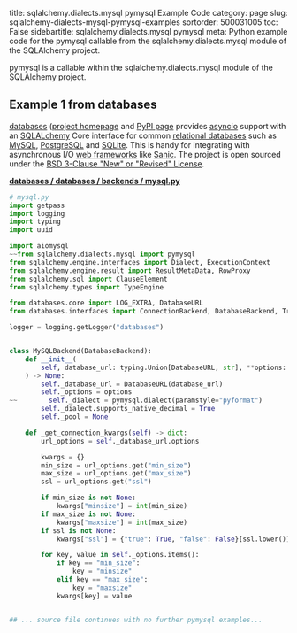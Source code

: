 title: sqlalchemy.dialects.mysql pymysql Example Code
category: page
slug: sqlalchemy-dialects-mysql-pymysql-examples
sortorder: 500031005
toc: False
sidebartitle: sqlalchemy.dialects.mysql pymysql
meta: Python example code for the pymysql callable from the sqlalchemy.dialects.mysql module of the SQLAlchemy project.


pymysql is a callable within the sqlalchemy.dialects.mysql module of the SQLAlchemy project.


## Example 1 from databases
[databases](https://github.com/encode/databases)
([project homepage](https://www.encode.io/databases/)
and
[PyPI page](https://pypi.org/project/databases/) provides
[asyncio](https://docs.python.org/3/library/asyncio.html) support
with an [SQLALchemy](/sqlalchemy.html) Core interface for common
[relational databases](/databases.html) such as [MySQL](/mysql.html),
[PostgreSQL](/postgresql.html) and [SQLite](/sqlite.html). This is
handy for integrating with asynchronous I/O
[web frameworks](/web-frameworks.html) like [Sanic](/sanic.html).
The project is open sourced under the
[BSD 3-Clause "New" or "Revised" License](https://github.com/encode/databases/blob/master/LICENSE.md).

[**databases / databases / backends / mysql.py**](https://github.com/encode/databases/blob/master/databases/backends/mysql.py)

```python
# mysql.py
import getpass
import logging
import typing
import uuid

import aiomysql
~~from sqlalchemy.dialects.mysql import pymysql
from sqlalchemy.engine.interfaces import Dialect, ExecutionContext
from sqlalchemy.engine.result import ResultMetaData, RowProxy
from sqlalchemy.sql import ClauseElement
from sqlalchemy.types import TypeEngine

from databases.core import LOG_EXTRA, DatabaseURL
from databases.interfaces import ConnectionBackend, DatabaseBackend, TransactionBackend

logger = logging.getLogger("databases")


class MySQLBackend(DatabaseBackend):
    def __init__(
        self, database_url: typing.Union[DatabaseURL, str], **options: typing.Any
    ) -> None:
        self._database_url = DatabaseURL(database_url)
        self._options = options
~~        self._dialect = pymysql.dialect(paramstyle="pyformat")
        self._dialect.supports_native_decimal = True
        self._pool = None

    def _get_connection_kwargs(self) -> dict:
        url_options = self._database_url.options

        kwargs = {}
        min_size = url_options.get("min_size")
        max_size = url_options.get("max_size")
        ssl = url_options.get("ssl")

        if min_size is not None:
            kwargs["minsize"] = int(min_size)
        if max_size is not None:
            kwargs["maxsize"] = int(max_size)
        if ssl is not None:
            kwargs["ssl"] = {"true": True, "false": False}[ssl.lower()]

        for key, value in self._options.items():
            if key == "min_size":
                key = "minsize"
            elif key == "max_size":
                key = "maxsize"
            kwargs[key] = value


## ... source file continues with no further pymysql examples...

```

